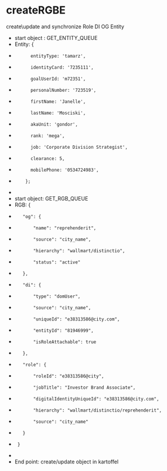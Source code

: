 # createRGBE

create\update and synchronize Role DI OG Entity

- start object : GET_ENTITY_QUEUE
- Entity: {
-           entityType: 'tamarz',
-           identityCard: '7235111',
-           goalUserId: 'm72351',
-           personalNumber: '723519',
-           firstName: 'Janelle',
-           lastName: 'Mosciski',
-           akaUnit: 'gondor',
-           rank: 'mega',
-           job: 'Corporate Division Strategist',
-           clearance: 5,
-           mobilePhone: '0534724983',
-         };
-
- start object: GET_RGB_QUEUE
- RGB: {
-        "og": {
-            "name": "reprehenderit",
-            "source": "city_name",
-            "hierarchy": "wallmart/distinctio",
-            "status": "active"
-        },
-        "di": {
-            "type": "domUser",
-            "source": "city_name",
-            "uniqueId": "e38313586@city.com",
-            "entityId": "81946999",
-            "isRoleAttachable": true
-        },
-        "role": {
-            "roleId": "e38313586@city",
-            "jobTitle": "Investor Brand Associate",
-            "digitalIdentityUniqueId": "e38313586@city.com",
-            "hierarchy": "wallmart/distinctio/reprehenderit",
-            "source": "city_name"
-        }
-      }
-
- End point: create/update object in kartoffel

